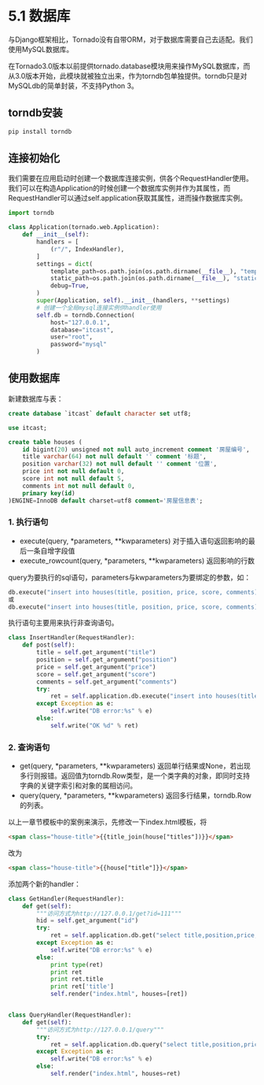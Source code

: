 # 5.1 数据库

与Django框架相比，Tornado没有自带ORM，对于数据库需要自己去适配。我们使用MySQL数据库。

在Tornado3.0版本以前提供tornado.database模块用来操作MySQL数据库，而从3.0版本开始，此模块就被独立出来，作为torndb包单独提供。torndb只是对MySQLdb的简单封装，不支持Python 3。

## torndb安装

```python
pip install torndb
```

## 连接初始化

我们需要在应用启动时创建一个数据库连接实例，供各个RequestHandler使用。我们可以在构造Application的时候创建一个数据库实例并作为其属性，而RequestHandler可以通过self.application获取其属性，进而操作数据库实例。

```python
import torndb

class Application(tornado.web.Application):
    def __init__(self):
        handlers = [
            (r"/", IndexHandler),
        ]
        settings = dict(
            template_path=os.path.join(os.path.dirname(__file__), "templates"),
            static_path=os.path.join(os.path.dirname(__file__), "statics"),
            debug=True,
        )
        super(Application, self).__init__(handlers, **settings)
        # 创建一个全局mysql连接实例供handler使用
        self.db = torndb.Connection(
            host="127.0.0.1",
            database="itcast",
            user="root",
            password="mysql"
        )
```

## 使用数据库

新建数据库与表：

```sql
create database `itcast` default character set utf8;

use itcast;

create table houses (
    id bigint(20) unsigned not null auto_increment comment '房屋编号',
    title varchar(64) not null default '' comment '标题',
    position varchar(32) not null default '' comment '位置',
    price int not null default 0,
    score int not null default 5,
    comments int not null default 0,
    primary key(id)
)ENGINE=InnoDB default charset=utf8 comment='房屋信息表';
```

### 1. 执行语句

+ execute(query, \*parameters, \*\*kwparameters) 对于插入语句返回影响的最后一条自增字段值
+ execute_rowcount(query, \*parameters, \*\*kwparameters) 返回影响的行数

query为要执行的sql语句，parameters与kwparameters为要绑定的参数，如：
```python
db.execute("insert into houses(title, position, price, score, comments) values(%s, %s, %s, %s, %s)", "独立装修小别墅", "紧邻文津街", 280, 5, 128)
或
db.execute("insert into houses(title, position, price, score, comments) values(%(title)s, %(position)s, %(price)s, %(score)s, %(comments)s)", title="独立装修小别墅", position="紧邻文津街", price=280, score=5, comments=128)
```
执行语句主要用来执行非查询语句。

```python
class InsertHandler(RequestHandler):
    def post(self):
        title = self.get_argument("title")
        position = self.get_argument("position")
        price = self.get_argument("price")
        score = self.get_argument("score")
        comments = self.get_argument("comments")
        try:
            ret = self.application.db.execute("insert into houses(title, position, price, score, comments) values(%s, %s, %s, %s, %s)", title, position, price, score, comments)
        except Exception as e:
            self.write("DB error:%s" % e)
        else:
            self.write("OK %d" % ret)
```

### 2. 查询语句

+ get(query, \*parameters, \*\*kwparameters) 返回单行结果或None，若出现多行则报错。返回值为torndb.Row类型，是一个类字典的对象，即同时支持字典的关键字索引和对象的属相访问。
+ query(query, \*parameters, \*\*kwparameters) 返回多行结果，torndb.Row的列表。

以上一章节模板中的案例来演示，先修改一下index.html模板，将
```html
<span class="house-title">{{title_join(house["titles"])}}</span>
```
改为
```html
<span class="house-title">{{house["title"]}}</span>
```

添加两个新的handler：
```python
class GetHandler(RequestHandler):
    def get(self):
        """访问方式为http://127.0.0.1/get?id=111"""
        hid = self.get_argument("id")
        try:
            ret = self.application.db.get("select title,position,price,score,comments from houses where id=%s", hid)
        except Exception as e:
            self.write("DB error:%s" % e)
        else:
            print type(ret)
            print ret
            print ret.title
            print ret['title']
            self.render("index.html", houses=[ret])


class QueryHandler(RequestHandler):
    def get(self):
        """访问方式为http://127.0.0.1/query"""
        try:
            ret = self.application.db.query("select title,position,price,score,comments from houses limit 10")
        except Exception as e:
            self.write("DB error:%s" % e)
        else:
            self.render("index.html", houses=ret)
```
